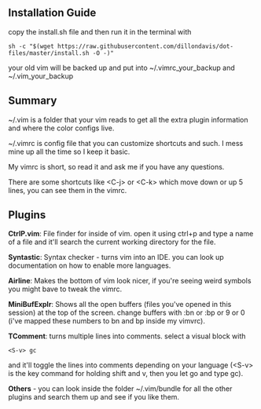 ## Installation Guide
copy the install.sh file and then run it in the terminal with

```
sh -c "$(wget https://raw.githubusercontent.com/dillondavis/dot-files/master/install.sh -O -)"
```

your old vim will be backed up and put into ~/.vimrc_your_backup and ~/.vim_your_backup

## Summary
~/.vim is a folder that your vim reads to get all the extra plugin information and where the color configs live.

~/.vimrc is config file that you can customize shortcuts and such. I mess mine up all the time so I keep it basic.

My vimrc is short, so read it and ask me if you have any questions.

There are some shortcuts like \<C-j> or \<C-k> which move down or up 5 lines, you can see them in the vimrc.

## Plugins

**CtrlP.vim**: File finder for inside of vim. open it using ctrl+p and type a name of a file and it'll search the current working directory for the file.

**Syntastic**: Syntax checker - turns vim into an IDE. you can look up documentation on how to enable more languages.

**Airline**: Makes the bottom of vim look nicer, if you're seeing weird symbols you might bave to tweak the vimrc.

**MiniBufExplr**: Shows all the open buffers (files you've opened in this session) at the top of the screen. change buffers with :bn or :bp or 9 or 0 (i've mapped these numbers to bn and bp inside my vimvrc). 

**TComment**: turns multiple lines into comments. select a visual block with 

```
<S-v> gc
```

and it'll toggle the lines into comments depending on your language (\<S-v> is the key command for holding shift and v, then you let go and type gc).

**Others** - you can look inside the folder ~/.vim/bundle for all the other plugins and search them up and see if you like them.

